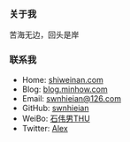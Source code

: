 ### 关于我
苦海无边，回头是岸
### 联系我
* Home: [shiweinan.com](http://shiweinan.com)
* Blog: [blog.minhow.com](http://blog.shiweinan.com)
* Email: swnhieian@126.com
* GitHub: [swnhieian](https://github.com/swnhieian)
* WeiBo: [石伟男THU](http://weibo.com/swnhieian)
* Twitter: [Alex](https://twitter.com/swnhieian)
